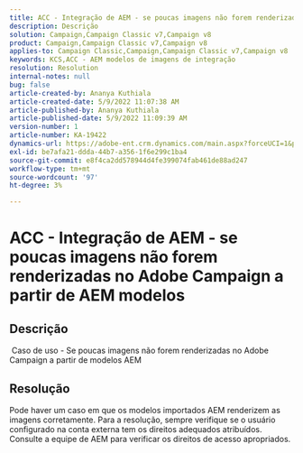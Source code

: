 ```yaml
---
title: ACC - Integração de AEM - se poucas imagens não forem renderizadas no Adobe Campaign a partir de AEM modelos
description: Descrição
solution: Campaign,Campaign Classic v7,Campaign v8
product: Campaign,Campaign Classic v7,Campaign v8
applies-to: Campaign Classic,Campaign,Campaign Classic v7,Campaign v8
keywords: KCS,ACC - AEM modelos de imagens de integração
resolution: Resolution
internal-notes: null
bug: false
article-created-by: Ananya Kuthiala
article-created-date: 5/9/2022 11:07:38 AM
article-published-by: Ananya Kuthiala
article-published-date: 5/9/2022 11:09:39 AM
version-number: 1
article-number: KA-19422
dynamics-url: https://adobe-ent.crm.dynamics.com/main.aspx?forceUCI=1&pagetype=entityrecord&etn=knowledgearticle&id=bbfc073a-88cf-ec11-a7b5-0022480a8e40
exl-id: be7afa21-ddda-44b7-a356-1f6e299c1ba4
source-git-commit: e8f4ca2dd578944d4fe399074fab461de88ad247
workflow-type: tm+mt
source-wordcount: '97'
ht-degree: 3%

---
```


# ACC - Integração de AEM - se poucas imagens não forem renderizadas no Adobe Campaign a partir de AEM modelos

## Descrição

 Caso de uso - Se poucas imagens não forem renderizadas no Adobe Campaign a partir de modelos AEM

## Resolução


Pode haver um caso em que os modelos importados AEM renderizem as imagens corretamente. Para a resolução, sempre verifique se o usuário configurado na conta externa tem os direitos adequados atribuídos. Consulte a equipe de AEM para verificar os direitos de acesso apropriados.
